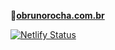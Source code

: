 **🚀<a href="https://obrunorocha.github.io/" target="_blank">obrunorocha.com.br</a>**

[![Netlify Status](https://api.netlify.com/api/v1/badges/2df4d620-5625-45a7-96c8-99cd43db1096/deploy-status)](https://app.netlify.com/sites/obrunorocha/deploys)
